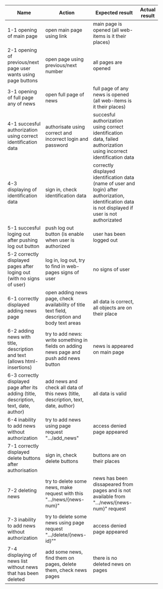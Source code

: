 Name | Action | Expected result | Actual result
-- | -- | -- | --
1-1 opening of main page | open main page using link | main page is opened (all web-items is it their places) | 
2-1 opening of previous/next page user wants using page buttons | open page using previous/next number | all pages are opened 
3-1 opening of full page any of news | open full page of news | full page of any news is opened (all web-items is it their places) |
4-1 succesful authorization using correct identification data | authorisate using correct and incorrect login and password | succesful authorization using correct identification data, failed authorization using incorrect identification data | 
4-3 displaying of identification data | sign in, check identification data | correctly displayed identification data (name of user and login) after authorization, identification data is not displayed if user is not authorizated | 
5-1 succesful loging out after pushing log out button | push log out button (is enable when user is authorized | user has been logged out | 
5-2 correctly displayed pages after loging out (with no signs of user)  | log in, log out, try to find in web-pages signs of  user | no signs of user |
6-1 correctly displayed adding news page | open adding news page, check availability of title text field, description and body text areas | all data is correct, all objects are on their place |
6-2 adding news with title, description and text (allows html-insertions) | try to add news: write something in fields on adding news page and push add news button | news is appeared on main page |
6-3 correctly displayed page after its adding (title, description, text, date, author) | add news and check all data of this news (title, description, text, date, author) | all data is valid |
6-4 inability to add news without authorization  | try to add news using page request ".../add_news" | access denied page appeared | 
7-1 correctly displayed delete buttons after authorisation  | sign in, check delete buttons | buttons are on their places |
7-2 deleting news  | try to delete some news, make request with this ".../news/{news-num}" | news has been dissapeared from pages and is not available from ".../news/{news-num}" request |
7-3 inability to add news without authorization  | try to delete some news using page request ".../delete/{news-id}"" | access denied page appeared |
7-4 displaying of news list without news that has been deleted  | add some news, find them on pages, delete them, check news pages | there is no deleted news on pages |
